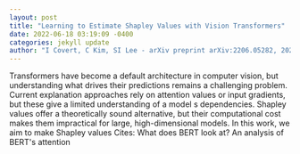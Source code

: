 ```yaml
--- 
layout: post 
title: "Learning to Estimate Shapley Values with Vision Transformers" 
date: 2022-06-18 03:19:09 -0400 
categories: jekyll update 
author: "I Covert, C Kim, SI Lee - arXiv preprint arXiv:2206.05282, 2022" 
--- 
```

Transformers have become a default architecture in computer vision, but understanding what drives their predictions remains a challenging problem. Current explanation approaches rely on attention values or input gradients, but these give a limited understanding of a model s dependencies. Shapley values offer a theoretically sound alternative, but their computational cost makes them impractical for large, high-dimensional models. In this work, we aim to make Shapley values Cites: What does BERT look at? An analysis of BERT's attention